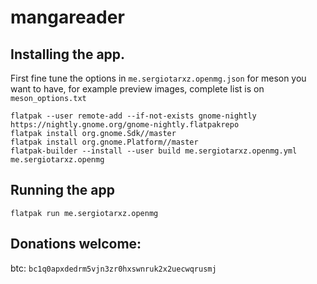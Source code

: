 # mangareader

## Installing the app.

First fine tune the options in `me.sergiotarxz.openmg.json` for
meson you want to have, for example preview images, complete list is
on `meson_options.txt`

```shell
flatpak --user remote-add --if-not-exists gnome-nightly https://nightly.gnome.org/gnome-nightly.flatpakrepo 
flatpak install org.gnome.Sdk//master
flatpak install org.gnome.Platform//master
flatpak-builder --install --user build me.sergiotarxz.openmg.yml me.sergiotarxz.openmg

```

## Running the app

```shell
flatpak run me.sergiotarxz.openmg
```

## Donations welcome:

btc: `bc1q0apxdedrm5vjn3zr0hxswnruk2x2uecwqrusmj`
